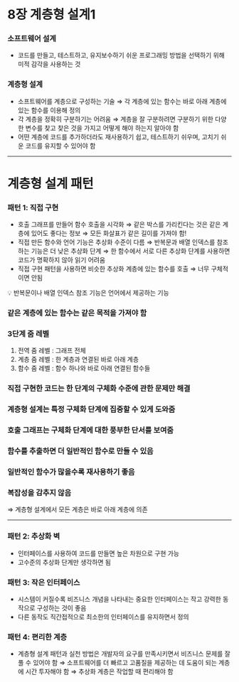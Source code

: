 # 8장 계층형 설계1

### 소프트웨어 설계

- 코드를 만들고, 테스트하고, 유지보수하기 쉬운 프로그래밍 방법을 선택하기 위해 미적 감각을 사용하는 것

### 계층형 설계

- 소프트웨어를 계층으로 구성하는 기술
  ⇒ 각 계층에 있는 함수는 바로 아래 계층에 있는 함수를 이용해 정의
- 각 계층을 정확히 구분하기는 어려움
  ⇒ 계층을 잘 구분하려면 구분하기 위한 다양한 변수를 찾고 찾은 것을 가지고 어떻게 해야 하는지 알아야 함
- 어떤 계층에 코드를 추가하더라도 재사용하기 쉽고, 테스트하기 쉬우며, 고치기 쉬운 코드를 유지할 수 있어야 함

---

# 계층형 설계 패턴

### 패턴 1: 직접 구현

- 호출 그래프를 만들어 함수 호출을 시각화
  ⇒ 같은 박스를 가리킨다는 것은 같은 계층에 있어도 좋다는 정보
  ⇒ 모든 화살표가 같은 길이를 가져야 함!
- 직접 만든 함수와 언어 기능은 추상화 수준이 다름
  ⇒ 반복문과 배열 인덱스를 참조하는 기능은 더 낮은 추상화 단계
  ⇒ 한 함수에서 서로 다른 추상화 단계를 사용하면 코드가 명확하지 않아 읽기 어려움
- 직접 구현 패턴을 사용하면 비슷한 추상화 계층에 있는 함수를 호출
  ⇒ 너무 구체적이면 안됨

<aside>
💡 반복문이나 배열 인덱스 참조 기능은 언어에서 제공하는 기능

</aside>

### 같은 계층에 있는 함수는 같은 목적을 가져야 함

### 3단계 줌 레벨

1. 전역 줌 레벨 : 그래프 전체
2. 계층 줌 레벨 : 한 계층과 연결된 바로 아래 계층
3. 함수 줌 레벨 : 함수 하나와 바로 아래 연결된 함수들

### 직접 구현한 코드는 한 단계의 구체화 수준에 관한 문제만 해결

### 계층형 설계는 특정 구체화 단계에 집중할 수 있게 도와줌

### 호출 그래프는 구체화 단계에 대한 풍부한 단서를 보여줌

### 함수를 추출하면 더 일반적인 함수로 만들 수 있음

### 일반적인 함수가 많을수록 재사용하기 좋음

### 복잡성을 감추지 않음

⇒ 계층형 설계에서 모든 계층은 바로 아래 계층에 의존

---

### 패턴 2: 추상화 벽

- 인터페이스를 사용하여 코드를 만들면 높은 차원으로 구현 가능
- 고수준의 추상화 단계만 생각하면 됨

### 패턴 3: 작은 인터페이스

- 시스템이 커질수록 비즈니스 개념을 나타내는 중요한 인터페이스는 작고 강력한 동작으로 구성하는 것이 좋음
- 다른 동작도 직간접적으로 최소한의 인터페이스를 유지하면서 정의

### 패턴 4: 편리한 계층

- 계층형 설계 패턴과 실천 방법은 개발자의 요구를 만족시키면서 비즈니스 문제를 잘 풀 수 있어야 함
  ⇒ 소프트웨어를 더 빠르고 고품질을 제공하는 데 도움이 되는 계층에 시간 투자해야 함
  ⇒ 추상화 계층은 작업할 때 편리해야 함
